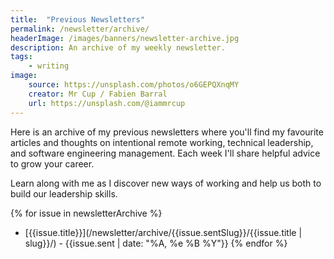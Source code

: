 ```yaml
---
title:  "Previous Newsletters"
permalink: /newsletter/archive/
headerImage: /images/banners/newsletter-archive.jpg
description: An archive of my weekly newsletter.
tags:
    - writing
image:
    source: https://unsplash.com/photos/o6GEPQXnqMY
    creator: Mr Cup / Fabien Barral
    url: https://unsplash.com/@iammrcup
---
```


Here is an archive of my previous newsletters where you'll find my favourite articles and thoughts on intentional remote working, technical leadership, and software engineering management. Each week I'll share helpful advice to grow your career.

Learn along with me as I discover new ways of working and help us both to build our leadership skills.

{% for issue in newsletterArchive %}
* [{{issue.title}}](/newsletter/archive/{{issue.sentSlug}}/{{issue.title | slug}}/) - {{issue.sent | date: "%A, %e %B %Y"}}
{% endfor %}